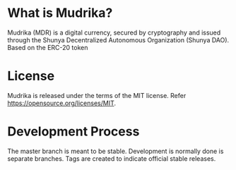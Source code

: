 # What is Mudrika?

Mudrika (MDR) is a digital currency, secured by cryptography and issued through the Shunya Decentralized Autonomous Organization (Shunya DAO). Based on the ERC-20 token

# License

Mudrika is released under the terms of the MIT license. Refer https://opensource.org/licenses/MIT.

# Development Process

The master branch is meant to be stable. Development is normally done is separate branches. Tags are created to indicate official stable releases.

